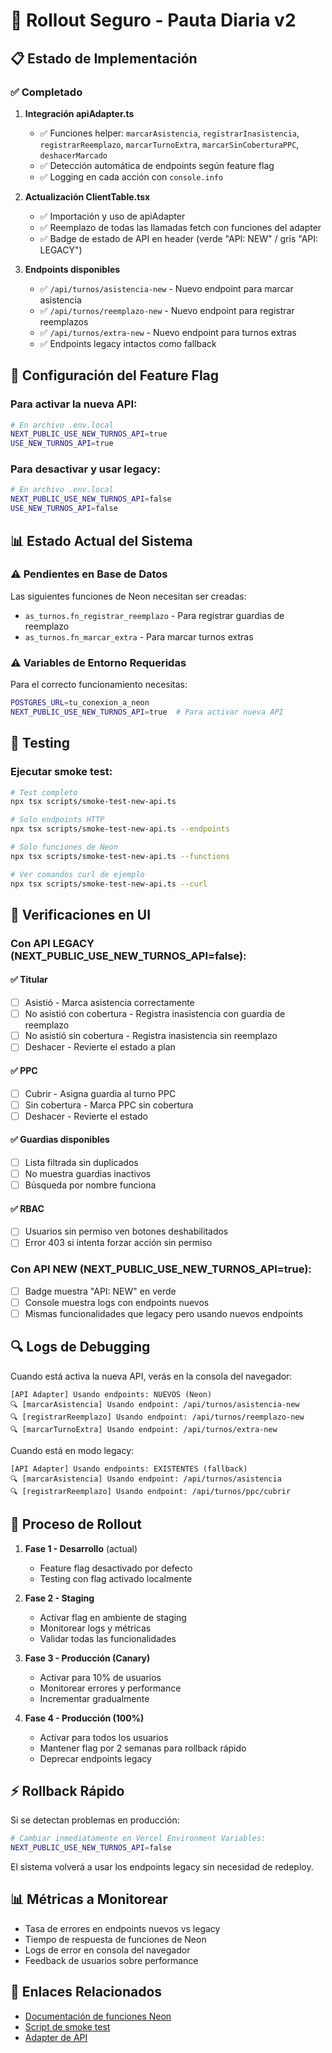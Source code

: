 # 🚀 Rollout Seguro - Pauta Diaria v2

## 📋 Estado de Implementación

### ✅ Completado
1. **Integración apiAdapter.ts**
   - ✅ Funciones helper: `marcarAsistencia`, `registrarInasistencia`, `registrarReemplazo`, `marcarTurnoExtra`, `marcarSinCoberturaPPC`, `deshacerMarcado`
   - ✅ Detección automática de endpoints según feature flag
   - ✅ Logging en cada acción con `console.info`

2. **Actualización ClientTable.tsx**
   - ✅ Importación y uso de apiAdapter
   - ✅ Reemplazo de todas las llamadas fetch con funciones del adapter
   - ✅ Badge de estado de API en header (verde "API: NEW" / gris "API: LEGACY")

3. **Endpoints disponibles**
   - ✅ `/api/turnos/asistencia-new` - Nuevo endpoint para marcar asistencia
   - ✅ `/api/turnos/reemplazo-new` - Nuevo endpoint para registrar reemplazos
   - ✅ `/api/turnos/extra-new` - Nuevo endpoint para turnos extras
   - ✅ Endpoints legacy intactos como fallback

## 🔧 Configuración del Feature Flag

### Para activar la nueva API:
```bash
# En archivo .env.local
NEXT_PUBLIC_USE_NEW_TURNOS_API=true
USE_NEW_TURNOS_API=true
```

### Para desactivar y usar legacy:
```bash
# En archivo .env.local
NEXT_PUBLIC_USE_NEW_TURNOS_API=false
USE_NEW_TURNOS_API=false
```

## 📊 Estado Actual del Sistema

### ⚠️ Pendientes en Base de Datos
Las siguientes funciones de Neon necesitan ser creadas:
- `as_turnos.fn_registrar_reemplazo` - Para registrar guardias de reemplazo
- `as_turnos.fn_marcar_extra` - Para marcar turnos extras

### ⚠️ Variables de Entorno Requeridas
Para el correcto funcionamiento necesitas:
```bash
POSTGRES_URL=tu_conexion_a_neon
NEXT_PUBLIC_USE_NEW_TURNOS_API=true  # Para activar nueva API
```

## 🧪 Testing

### Ejecutar smoke test:
```bash
# Test completo
npx tsx scripts/smoke-test-new-api.ts

# Solo endpoints HTTP
npx tsx scripts/smoke-test-new-api.ts --endpoints

# Solo funciones de Neon
npx tsx scripts/smoke-test-new-api.ts --functions

# Ver comandos curl de ejemplo
npx tsx scripts/smoke-test-new-api.ts --curl
```

## 📝 Verificaciones en UI

### Con API LEGACY (NEXT_PUBLIC_USE_NEW_TURNOS_API=false):

#### ✅ Titular
- [ ] Asistió - Marca asistencia correctamente
- [ ] No asistió con cobertura - Registra inasistencia con guardia de reemplazo
- [ ] No asistió sin cobertura - Registra inasistencia sin reemplazo
- [ ] Deshacer - Revierte el estado a plan

#### ✅ PPC
- [ ] Cubrir - Asigna guardia al turno PPC
- [ ] Sin cobertura - Marca PPC sin cobertura
- [ ] Deshacer - Revierte el estado

#### ✅ Guardias disponibles
- [ ] Lista filtrada sin duplicados
- [ ] No muestra guardias inactivos
- [ ] Búsqueda por nombre funciona

#### ✅ RBAC
- [ ] Usuarios sin permiso ven botones deshabilitados
- [ ] Error 403 si intenta forzar acción sin permiso

### Con API NEW (NEXT_PUBLIC_USE_NEW_TURNOS_API=true):
- [ ] Badge muestra "API: NEW" en verde
- [ ] Console muestra logs con endpoints nuevos
- [ ] Mismas funcionalidades que legacy pero usando nuevos endpoints

## 🔍 Logs de Debugging

Cuando está activa la nueva API, verás en la consola del navegador:
```
[API Adapter] Usando endpoints: NUEVOS (Neon)
🔍 [marcarAsistencia] Usando endpoint: /api/turnos/asistencia-new
🔍 [registrarReemplazo] Usando endpoint: /api/turnos/reemplazo-new
🔍 [marcarTurnoExtra] Usando endpoint: /api/turnos/extra-new
```

Cuando está en modo legacy:
```
[API Adapter] Usando endpoints: EXISTENTES (fallback)
🔍 [marcarAsistencia] Usando endpoint: /api/turnos/asistencia
🔍 [registrarReemplazo] Usando endpoint: /api/turnos/ppc/cubrir
```

## 🚦 Proceso de Rollout

1. **Fase 1 - Desarrollo** (actual)
   - Feature flag desactivado por defecto
   - Testing con flag activado localmente

2. **Fase 2 - Staging**
   - Activar flag en ambiente de staging
   - Monitorear logs y métricas
   - Validar todas las funcionalidades

3. **Fase 3 - Producción (Canary)**
   - Activar para 10% de usuarios
   - Monitorear errores y performance
   - Incrementar gradualmente

4. **Fase 4 - Producción (100%)**
   - Activar para todos los usuarios
   - Mantener flag por 2 semanas para rollback rápido
   - Deprecar endpoints legacy

## ⚡ Rollback Rápido

Si se detectan problemas en producción:
```bash
# Cambiar inmediatamente en Vercel Environment Variables:
NEXT_PUBLIC_USE_NEW_TURNOS_API=false
```

El sistema volverá a usar los endpoints legacy sin necesidad de redeploy.

## 📊 Métricas a Monitorear

- Tasa de errores en endpoints nuevos vs legacy
- Tiempo de respuesta de funciones de Neon
- Logs de error en consola del navegador
- Feedback de usuarios sobre performance

## 🔗 Enlaces Relacionados

- [Documentación de funciones Neon](./docs/neon-functions.md)
- [Script de smoke test](./scripts/smoke-test-new-api.ts)
- [Adapter de API](./src/app/pauta-diaria-v2/apiAdapter.ts)
